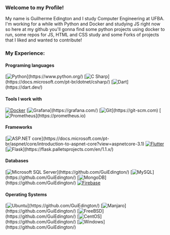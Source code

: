 ### Welcome to my Profile!

  My name is Guilherme Edington and I study Computer Engineering at UFBA. I'm working for a while with Python and Docker and studying JS right now so here at my github you'll gonna find some python projects using docker to run, some repos for JS, HTML and CSS study and some Forks of projects that I liked and wanted to contribute! 

### My Experience:
#### Programing languages
[![Python](https://img.shields.io/badge/-Python-rgb(55,%20118,%20171)?style=square&logo=Python&logoColor=yellow)](https://www.python.org/)
[![C Sharp](https://img.shields.io/badge/-C%20Sharp-rgb(35,%20145,%2032)?style=square&logo=c-sharp&logoColor=white)](https://docs.microsoft.com/pt-br/dotnet/csharp/)
[![Dart](https://img.shields.io/badge/-Dart-rgb(1,%20117,%20194)?style=square&logo=dart&logoColor=white)](https://dart.dev/)
#### Tools I work with
[![Docker](http://img.shields.io/badge/-Docker-0073ec?style=square&logo=Docker&logoColor=white)](https://www.docker.com/)
[![Grafana](https://img.shields.io/badge/-Grafana-rgb(244,%20104,%200)?style=square&logo=grafana&logoColor=white)](https://grafana.com/)
[![Git](https://img.shields.io/badge/-Git-rgb(240,%2080,%2050)?style=square&logo=git&logoColor=white)](https://git-scm.com)
[![Prometheus](https://img.shields.io/badge/-Prometheus-rgb(230,%2082,%2044)?style=square&logo=prometheus&logoColor=white)](https://prometheus.io)
#### Frameworks
[![ASP.NET core](http://img.shields.io/badge/-ASP.NET%20core-rgb(92,%2045,%20145)?style=square&logo=.net&logoColor=white)](https://docs.microsoft.com/pt-br/aspnet/core/introduction-to-aspnet-core?view=aspnetcore-3.1)
[![Flutter](https://img.shields.io/badge/-Flutter-1389fd?style=square&logo=flutter&logoColor=white)](https://flutter.dev/)
[![Flask](https://img.shields.io/badge/-Flask-rgb(0,%200,%200)?style=square&logo=flask&logoColor=white)](https://flask.palletsprojects.com/en/1.1.x/)
#### Databases
[![Microsoft SQL Server](https://img.shields.io/badge/-Microsoft_SQL_Server-rgb(204,%2041,%2039)?style=square&logo=microsoft-sql-server&logoColor=white&link=https://github.com/GuiEdington/)](https://github.com/GuiEdington/)
[![MySQL](https://img.shields.io/badge/-MySQL-rgb(68,%20121,%20161)?style=square&logo=mysql&logoColor=e97b00&link=https://github.com/GuiEdington/)](https://github.com/GuiEdington/)
[![MongoDB](https://img.shields.io/badge/-MongoDB-rgb(71,%20162,%2072)?style=square&logo=mongodb&logoColor=white&link=https://github.com/GuiEdington/)](https://github.com/GuiEdington/)
[![Firebase](http://img.shields.io/badge/-Firebase-ffa000?style=square&logo=firebase&logoColor=ffca28&link=https://github.com/GuiEdington/)](https://github.com/GuiEdington/)
#### Operating Systems
[![Ubuntu](https://img.shields.io/badge/-Ubuntu-rgb(233,%2084,%2032)?style=square&logo=ubuntu&logoColor=white&link=https://github.com/GuiEdington/)](https://github.com/GuiEdington/)
[![Manjaro](http://img.shields.io/badge/-Manjaro-rgb(53,%20191,%2092)?style=square&logo=manjaro&logoColor=white&link=https://github.com/GuiEdington/)](https://github.com/GuiEdington/)
[![FreeBSD](http://img.shields.io/badge/-FreeBSD-rgb(171,%2043,%2040)?style=square&logo=freebsd&logoColor=white&link=https://github.com/GuiEdington/)](https://github.com/GuiEdington/)
[![CentOS](http://img.shields.io/badge/-CentOS-rgb(38,%2037,%20119)?style=square&logo=centos&logoColor=white&link=https://github.com/GuiEdington/)](https://github.com/GuiEdington/)
[![Windows](http://img.shields.io/badge/-Windows-rgb(0,%20120,%20214)?style=square&logo=windows&logoColor=white&link=https://github.com/GuiEdington/)](https://github.com/GuiEdington/)






<!--
**GuiEdington/GuiEdington** is a ✨ _special_ ✨ repository because its `README.md` (this file) appears on your GitHub profile.

Here are some ideas to get you started:

- 🔭 I’m currently working on ...
- 🌱 I’m currently learning ...
- 👯 I’m looking to collaborate on ...
- 🤔 I’m looking for help with ...
- 💬 Ask me about ...
- 📫 How to reach me: ...
- 😄 Pronouns: ...
- ⚡ Fun fact: ...
-->
